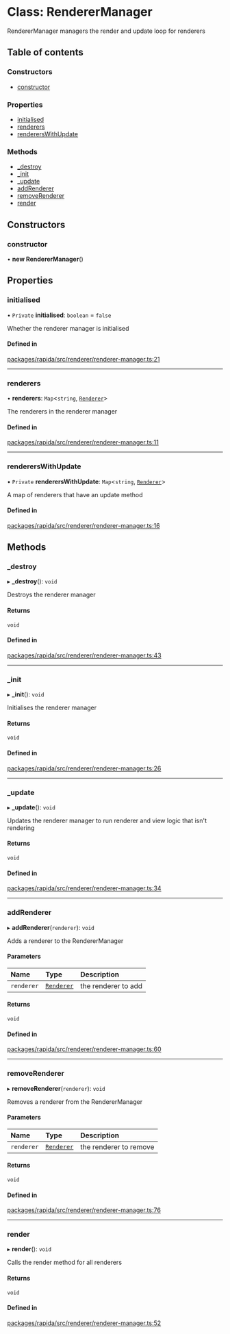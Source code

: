 # Class: RendererManager

RendererManager managers the render and update loop for renderers

## Table of contents

### Constructors

- [constructor](RendererManager.md#constructor)

### Properties

- [initialised](RendererManager.md#initialised)
- [renderers](RendererManager.md#renderers)
- [renderersWithUpdate](RendererManager.md#rendererswithupdate)

### Methods

- [\_destroy](RendererManager.md#_destroy)
- [\_init](RendererManager.md#_init)
- [\_update](RendererManager.md#_update)
- [addRenderer](RendererManager.md#addrenderer)
- [removeRenderer](RendererManager.md#removerenderer)
- [render](RendererManager.md#render)

## Constructors

### constructor

• **new RendererManager**()

## Properties

### initialised

• `Private` **initialised**: `boolean` = `false`

Whether the renderer manager is initialised

#### Defined in

[packages/rapida/src/renderer/renderer-manager.ts:21](https://gitlab.com/rapidajs/rapida/-/blob/795fd7e/packages/rapida/src/renderer/renderer-manager.ts#L21)

___

### renderers

• **renderers**: `Map`<`string`, [`Renderer`](../interfaces/Renderer.md)\>

The renderers in the renderer manager

#### Defined in

[packages/rapida/src/renderer/renderer-manager.ts:11](https://gitlab.com/rapidajs/rapida/-/blob/795fd7e/packages/rapida/src/renderer/renderer-manager.ts#L11)

___

### renderersWithUpdate

• `Private` **renderersWithUpdate**: `Map`<`string`, [`Renderer`](../interfaces/Renderer.md)\>

A map of renderers that have an update method

#### Defined in

[packages/rapida/src/renderer/renderer-manager.ts:16](https://gitlab.com/rapidajs/rapida/-/blob/795fd7e/packages/rapida/src/renderer/renderer-manager.ts#L16)

## Methods

### \_destroy

▸ **_destroy**(): `void`

Destroys the renderer manager

#### Returns

`void`

#### Defined in

[packages/rapida/src/renderer/renderer-manager.ts:43](https://gitlab.com/rapidajs/rapida/-/blob/795fd7e/packages/rapida/src/renderer/renderer-manager.ts#L43)

___

### \_init

▸ **_init**(): `void`

Initialises the renderer manager

#### Returns

`void`

#### Defined in

[packages/rapida/src/renderer/renderer-manager.ts:26](https://gitlab.com/rapidajs/rapida/-/blob/795fd7e/packages/rapida/src/renderer/renderer-manager.ts#L26)

___

### \_update

▸ **_update**(): `void`

Updates the renderer manager to run renderer and view logic that isn't rendering

#### Returns

`void`

#### Defined in

[packages/rapida/src/renderer/renderer-manager.ts:34](https://gitlab.com/rapidajs/rapida/-/blob/795fd7e/packages/rapida/src/renderer/renderer-manager.ts#L34)

___

### addRenderer

▸ **addRenderer**(`renderer`): `void`

Adds a renderer to the RendererManager

#### Parameters

| Name | Type | Description |
| :------ | :------ | :------ |
| `renderer` | [`Renderer`](../interfaces/Renderer.md) | the renderer to add |

#### Returns

`void`

#### Defined in

[packages/rapida/src/renderer/renderer-manager.ts:60](https://gitlab.com/rapidajs/rapida/-/blob/795fd7e/packages/rapida/src/renderer/renderer-manager.ts#L60)

___

### removeRenderer

▸ **removeRenderer**(`renderer`): `void`

Removes a renderer from the RendererManager

#### Parameters

| Name | Type | Description |
| :------ | :------ | :------ |
| `renderer` | [`Renderer`](../interfaces/Renderer.md) | the renderer to remove |

#### Returns

`void`

#### Defined in

[packages/rapida/src/renderer/renderer-manager.ts:76](https://gitlab.com/rapidajs/rapida/-/blob/795fd7e/packages/rapida/src/renderer/renderer-manager.ts#L76)

___

### render

▸ **render**(): `void`

Calls the render method for all renderers

#### Returns

`void`

#### Defined in

[packages/rapida/src/renderer/renderer-manager.ts:52](https://gitlab.com/rapidajs/rapida/-/blob/795fd7e/packages/rapida/src/renderer/renderer-manager.ts#L52)
